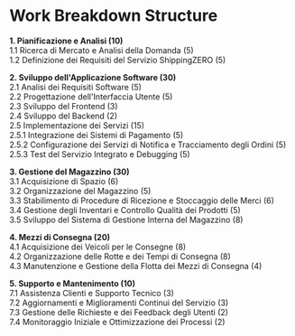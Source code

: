 # Work Breakdown Structure  

**1. Pianificazione e Analisi (10)**  
  1.1 Ricerca di Mercato e Analisi della Domanda (5)  
  1.2 Definizione dei Requisiti del Servizio ShippingZERO (5)  
  
**2. Sviluppo dell'Applicazione Software (30)**  
  2.1 Analisi dei Requisiti Software (5)  
  2.2 Progettazione dell'Interfaccia Utente (5)  
  2.3 Sviluppo del Frontend (3)  
  2.4 Sviluppo del Backend (2)  
  2.5 Implementazione dei Servizi (15)  
    2.5.1 Integrazione dei Sistemi di Pagamento (5)  
    2.5.2 Configurazione dei Servizi di Notifica e Tracciamento degli Ordini (5)  
    2.5.3 Test del Servizio Integrato e Debugging (5)  
    
**3. Gestione del Magazzino (30)**  
  3.1 Acquisizione di Spazio (6)  
  3.2 Organizzazione del Magazzino (5)  
  3.3 Stabilimento di Procedure di Ricezione e Stoccaggio delle Merci (6)  
  3.4 Gestione degli Inventari e Controllo Qualità dei Prodotti (5)  
  3.5 Sviluppo del Sistema di Gestione Interna del Magazzino (8)  
  
**4. Mezzi di Consegna (20)**  
  4.1 Acquisizione dei Veicoli per le Consegne (8)  
  4.2 Organizzazione delle Rotte e dei Tempi di Consegna (8)  
  4.3 Manutenzione e Gestione della Flotta dei Mezzi di Consegna (4)  
  
**5. Supporto e Mantenimento (10)**  
  7.1 Assistenza Clienti e Supporto Tecnico (3)  
  7.2 Aggiornamenti e Miglioramenti Continui del Servizio (3)  
  7.3 Gestione delle Richieste e dei Feedback degli Utenti (2)  
  7.4 Monitoraggio Iniziale e Ottimizzazione dei Processi (2)  
